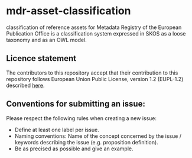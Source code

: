 # mdr-asset-classification
classification of reference assets for Metadata Registry of the European Publication Office is a classification system expressed in SKOS as a loose taxonomy and as an OWL model.

## Licence statement
The contributors to this repository accept that their contribution to this repository follows European Union Public License, version 1.2 (EUPL-1.2) described [here](https://opensource.org/licenses/EUPL-1.1).

## Conventions for submitting an issue:
Please respect the following rules when creating a new issue:
* Define at least one label per issue.
* Naming conventions: Name of the concept concerned by the issue / keywords describing the issue (e.g. proposition definition).  
* Be as precised as possible and give an example.
